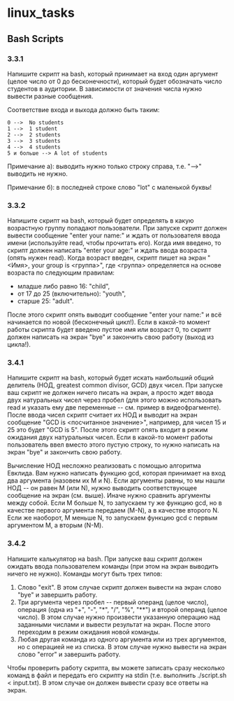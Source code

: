 # linux_tasks

## Bash Scripts ##

### 3.3.1 ###

Напишите скрипт на bash, который принимает на вход один аргумент (целое число от 0 до бесконечности), который будет обозначать число студентов в аудитории. В зависимости от значения числа нужно вывести разные сообщения. 

Соответствие входа и выхода должно быть таким:
```
0 -->  No students
1 -->  1 student
2 -->  2 students
3 -->  3 students
4 -->  4 students
5 и больше --> A lot of students
```

Примечание а): выводить нужно только строку справа, т.е. "-->" выводить не нужно. 

Примечание б): в последней строке слово "lot" с маленькой буквы!

### 3.3.2 ###

Напишите скрипт на bash, который будет определять в какую возрастную группу попадают пользователи. При запуске скрипт должен вывести сообщение "enter your name:" и ждать от пользователя ввода имени (используйте read, чтобы прочитать его). Когда имя введено, то скрипт должен написать "enter your age:" и ждать ввода возраста (опять нужен read). Когда возраст введен, скрипт пишет на экран "<Имя>, your group is <группа>", где <группа> определяется на основе возраста по следующим правилам:

- младше либо равно 16: "child",
- от 17 до 25 (включительно): "youth",
- старше 25: "adult".

После этого скрипт опять выводит сообщение "enter your name:" и всё начинается по новой (бесконечный цикл!). Если в какой-то момент работы скрипта будет введено пустое имя или возраст 0, то скрипт должен написать на экран "bye" и закончить свою работу (выход из цикла!).

### 3.4.1 ###

Напишите скрипт на bash, который будет искать наибольший общий делитель (НОД, greatest common divisor, GCD) двух чисел. При запуске ваш скрипт не должен ничего писать на экран, а просто ждет ввода двух натуральных чисел через пробел (для этого можно использовать read и указать ему две переменные -- см. пример в видеофрагменте). После ввода чисел скрипт считает их НОД и выводит на экран сообщение "GCD is <посчитанное значение>", например, для чисел 15 и 25 это будет "GCD is 5". После этого скрипт опять входит в режим ожидания двух натуральных чисел. Если в какой-то момент работы пользователь ввел вместо этого пустую строку, то нужно написать на экран "bye" и закончить свою работу. 

Вычисление НОД несложно реализовать с помощью алгоритма Евклида. Вам нужно написать функцию gcd, которая принимает на вход два аргумента (назовем их M и N). Если аргументы равны, то мы нашли НОД -- он равен M (или N), нужно выводить соответствующее сообщение на экран (см. выше). Иначе нужно сравнить аргументы между собой. Если M больше N, то запускаем ту же функцию gcd, но в качестве первого аргумента передаем (M-N), а в качестве второго N. Если же наоборот, M меньше N, то запускаем функцию gcd с первым аргументом M, а вторым (N-M).

### 3.4.2 ###

Напишите калькулятор на bash. При запуске ваш скрипт должен ожидать ввода пользователем команды (при этом на экран выводить ничего не нужно). Команды могут быть трех типов: 

1. Слово "exit". В этом случае скрипт должен вывести на экран слово "bye" и завершить работу. 
2. Три аргумента через пробел -- первый операнд (целое число), операция (одна из "+", "-", "*", "/", "%", "**") и второй операнд (целое число). В этом случае нужно произвести указанную операцию над заданными числами и вывести результат на экран. После этого переходим в режим ожидания новой команды.
3. Любая другая команда из одного аргумента или из трех аргументов, но с операцией не из списка. В этом случае нужно вывести на экран слово "error" и завершить работу.

Чтобы проверить работу скрипта, вы можете записать сразу несколько команд в файл и передать его скрипту на stdin (т.е. выполнить ./script.sh < input.txt). В этом случае он должен вывести сразу все ответы на экран.
